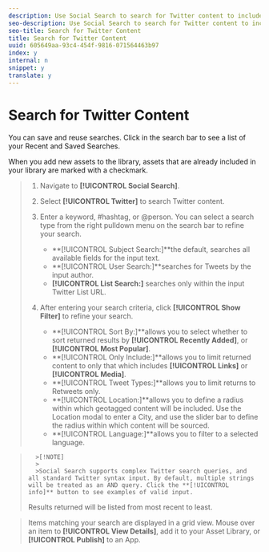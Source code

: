 ```yaml
---
description: Use Social Search to search for Twitter content to include in your Asset Library or publish to Apps.
seo-description: Use Social Search to search for Twitter content to include in your Asset Library or publish to Apps.
seo-title: Search for Twitter Content
title: Search for Twitter Content
uuid: 605649aa-93c4-454f-9816-071564463b97
index: y
internal: n
snippet: y
translate: y
---
```


# Search for Twitter Content

You can save and reuse searches. Click in the search bar to see a list of your Recent and Saved Searches.

When you add new assets to the library, assets that are already included in your library are marked with a checkmark.

>1. Navigate to **[!UICONTROL  Social Search]**.
>1. Select **[!UICONTROL  Twitter]** to search Twitter content.
>1. Enter a keyword, #hashtag, or @person. You can select a search type from the right pulldown menu on the search bar to refine your search.
>    
>    * **[!UICONTROL  Subject Search:]**the default, searches all available fields for the input text.
>    * **[!UICONTROL  User Search:]**searches for Tweets by the input author.
>    * **[!UICONTROL  List Search:]** searches only within the input Twitter List URL.
>    
>1. After entering your search criteria, click **[!UICONTROL  Show Filter]** to refine your search.
>    
>    * **[!UICONTROL  Sort By:]**allows you to select whether to sort returned results by **[!UICONTROL  Recently Added]**, or **[!UICONTROL  Most Popular]**.
>    * **[!UICONTROL  Only Include:]**allows you to limit returned content to only that which includes **[!UICONTROL  Links]** or **[!UICONTROL  Media]**.
>    * **[!UICONTROL  Tweet Types:]**allows you to limit returns to Retweets only.
>    * **[!UICONTROL  Location:]**allows you to define a radius within which geotagged content will be included. Use the Location modal to enter a City, and use the slider bar to define the radius within which content will be sourced.
>    * **[!UICONTROL  Language:]**allows you to filter to a selected language.

>       >[!NOTE]
>       >
>       >Social Search supports complex Twitter search queries, and all standard Twitter syntax input. By default, multiple strings will be treated as an AND query. Click the **[!UICONTROL  info]** button to see examples of valid input.
>    
>Results returned will be listed from most recent to least.

>Items matching your search are displayed in a grid view. Mouse over an item to **[!UICONTROL  View Details]**, add it to your Asset Library, or **[!UICONTROL  Publish]** to an App.

